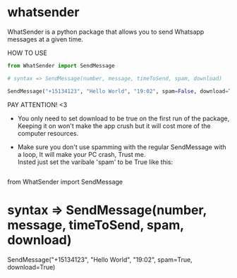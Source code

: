 # whatsender
WhatSender is a python package that allows you to send Whatsapp messages at a given time.


HOW TO USE

```python
from WhatSender import SendMessage

# syntax => SendMessage(number, message, timeToSend, spam, download)

SendMessage("+15134123", "Hello World", "19:02", spam=False, download=True)
```

PAY ATTENTION! <3

* You only need to set download to be true on the first run of the package,<br>
  Keeping it on won't make the app crush but it will cost more of the computer resources.

* Make sure you don't use spamming with the regular SendMessage with a loop, It will make your PC crash, Trust me.<br>
  Insted just set the varibale 'spam' to be True like this: 
  
  ```python
from WhatSender import SendMessage

# syntax => SendMessage(number, message, timeToSend, spam, download)

SendMessage("+15134123", "Hello World", "19:02", spam=True, download=True)
```
